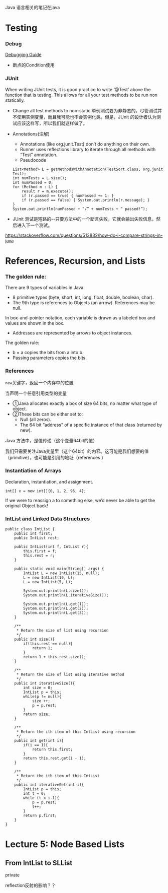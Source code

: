 
Java 语言相关的笔记在java

# Testing
### Debug
<a href="https://sp21.datastructur.es/materials/guides/debugging-guide.html" target="_blank">Debugging Guide</a><br>
- 断点的Condition使用

### JUnit
When writing JUnit tests, it is good practice to write ‘@Test’ above the function that is testing. This allows for all your test methods to be run non statically.
- Change all test methods to non-static.单例测试要为非静态的，尽管测试并不使用实例变量，而且我可能也不会实例化类。但是，JUnit 的设计者认为测试应该这样写，所以我们就这样做了。

- Annotations(注解)

    - Annotations (like org.junit.Test) don’t do anything on their own. 
    - Runner uses reflections library to iterate through all methods with “Test” annotation. 
    - Pseudocode
    ```
    List<Method> L = getMethodsWithAnnotation(TestSort.class, org.junit Test);
    int numTests = L.size();
    int numPassed = 0;
    for (Method m : L) {
        result r = m.execute();
        if (r.passed == true) { numPassed += 1; }
        if (r.passed == false) { System.out.println(r.message); }
    }
    System.out.println(numPassed + “/” + numTests + “ passed!”);

    ```
- JUnit 测试是短路的--只要方法中的一个断言失败，它就会输出失败信息，然后进入下一个测试。


<https://stackoverflow.com/questions/513832/how-do-i-compare-strings-in-java>

# References, Recursion, and Lists

### The golden rule:
There are 9 types of variables in Java:<br>
- 8 primitive types (byte, short, int, long, float, double, boolean, char).
- The 9th type is references to Objects (an arrow). References may be null.

In box-and-pointer notation, each variable is drawn as a labeled box and values are shown in the box. 
- Addresses are represented by arrows to object instances.

The golden rule:
- b = a copies the bits from a into b.
- Passing parameters copies the bits.



### References

`new`关键字，返回一个内存中的位置

当声明一个任意引用类型的变量

- ①Java allocates exactly a box of size 64 bits, no matter what type of object.<br>
- ②These bits can be either set to:<br>
    - Null (all zeros).<br>
    - The 64 bit “address” of a specific instance of that class (returned by new).<br>

Java 方法中，是值传递（这个变量64bit的值）

我们只需要关注Java变量里（这个64bit）的内容。这可能是我们想要的值（primitive），也可能是引用的地址（references ）

### Instantiation of Arrays
Declaration, instantiation, and assignment.
```
int[] x = new int[]{0, 1, 2, 95, 4};
```
If we were to reassign a to something else, we’d never be able to get the original Object back!



### IntList and Linked Data Structures
```
public class IntList {
    public int first;
    public IntList rest;

    public IntList(int f, IntList r){
        this.first = f;
        this.rest = r;
    }

    public static void main(String[] args) {
        IntList L = new IntList(15, null);
        L = new IntList(10, L);
        L = new IntList(5, L);

        System.out.println(L.size());
        System.out.println(L.iterativeSize());

        System.out.println(L.get(1));
        System.out.println(L.get(2));
        System.out.println(L.get(3));
    }

    /**
     * Return the size of list using recursion
     */
    public int size(){
        if(this.rest == null){
            return 1;
        }
        return 1 + this.rest.size();
    }

    /**
     * Return the size of list using iterative method
     */
    public int iterativeSize(){
        int size = 0;
        IntList p = this;
        while(p != null){
            size ++;
            p = p.rest;
        }
        return size;
    }

    /**
     * Return the ith item of this IntList using recursion
     */
    public int get(int i){
        if(i == 1){
            return this.first;
        }
        return this.rest.get(i - 1);
    }

    /**
     * Return the ith item of this IntList
     */
    public int iterativeGet(int i){
        IntList p = this;
        int t = 0;
        while (t < i-1){
            p = p.rest;
            t++;
        }
        return p.first;
    }
}

```
# Lecture 5: Node Based Lists
## From IntList to SLList

private

reflection反射的影响？？

